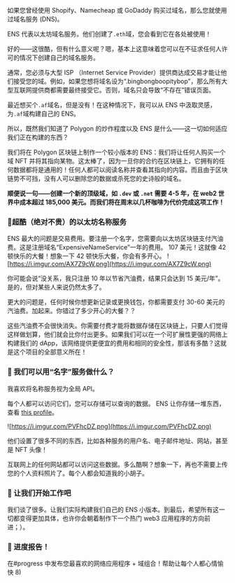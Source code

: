 如果您曾经使用 Shopify、Namecheap 或 GoDaddy 购买过域名，那么您就使用过域名服务 (DNS)。

ENS 代表以太坊域名服务。他们创建了`.eth`域，您会看到它在各处被使用！

好的——这很酷，但有什么意义呢？嗯，基本上这意味着您可以在不征求任何人许可的情况下创建自己的域名服务。


通常，您必须与大型 ISP （Internet Service Provider）提供商达成交易才能让他们接受您的域。例如，如果您想将域名设为“.bingbongboopitybop”，那么所有大型互联网提供商都需要最终接受它。否则，域名只会导致“不存在”错误页面。

最近想买个`.af`域名，但是没有！在这种情况下，我可以从 ENS 中汲取灵感，为`.af`域构建自己的 ENS。



所以，既然我们知道了 Polygon 的炒作程度以及 ENS 是什么——这一切如何适应我们正在构建的东西？

我们将在 Polygon 区块链上制作一个较小版本的 ENS：我们将让任何人购买一个域 NFT 并将其指向某物。这太棒了，因为一旦你的合约在区块链上，它拥有的任何数据都将是通用的！任何人都可以阅读名称并查看其指向的内容。而且由于区块链势不可挡，没有人可以删除您的数据或杀死您的史诗般的域名。



**顺便说一句——创建一个新的顶级域，如 `.dev` 或 `.net` 需要 4-5 年，在 web2 世界中成本超过 185,000 美元。而我们将在周末以几杯咖啡为代价完成这项工作！**

### 🤔超酷（绝对不贵）的以太坊名称服务

ENS 最大的问题是交易费用。要注册一个名字，您需要向以太坊区块链支付汽油费。这是注册域名“ExpensiveNameService”一年的费用。 107 美元！这就像 42 顿快乐的大餐！想象一下 42 顿快乐大餐，你会有多开心。
![https://i.imgur.com/AX7Z9cW.png](https://i.imgur.com/AX7Z9cW.png)



你可能会说“没关系，我只注册 10 年以节省汽油费，结果只会达到 15 美元/年”。是的，但对某些人来说仍然太多了。

更大的问题是，任何时候你想更新记录或更换钱包，你都需要支付 30-60 美元的汽油费。加起来。你错过了多少开心的大餐？？


这些汽油费不会很快消失。你需要付费才能将数据存储在区块链上，只要人们觉得这样做划算，他们就会比你付出更多。如果我们可以在一个可扩展性更强的网络上构建我们的 dApp，该网络提供更便宜的费用和相同的安全性，那该有多酷？这就是这个项目的全部意义所在！

### 🤖 我们可以用“名字”服务做什么？

我喜欢将名称服务视为全局 API。

每个人都可以访问它们，您可以存储可以查询的数据。 ENS 让你存储一堆东西，查看 [t](https://app.ens.domains/name/brantly.eth/details)[his profile](https://app.ens.domains/name/cryptonerdtokyo.eth/details)。

![https://i.imgur.com/PVFhcDZ.png](https://i.imgur.com/PVFhcDZ.png)

他们设置了很多不同的东西，比如各种服务的用户名、电子邮件地址、网站，甚至是 NFT 头像！


互联网上的任何网站都可以访问这些数据。多么酷啊？想象一下，再也不需要上传您的个人资料照片了。每个人都会知道我的小胡子。

### 💪 让我们开始工作吧

我们谈了很多。让我们实际构建我们自己的 ENS 小版本。到最后，希望所有这一切都变得更加具体，也许你会朝着制作下一个热门 web3 应用程序的方向前进；）。

### 🚨 进度报告！

在#progress 中发布您最喜欢的网络应用程序 + 域组合！帮助让每个人都心情愉快 8)
